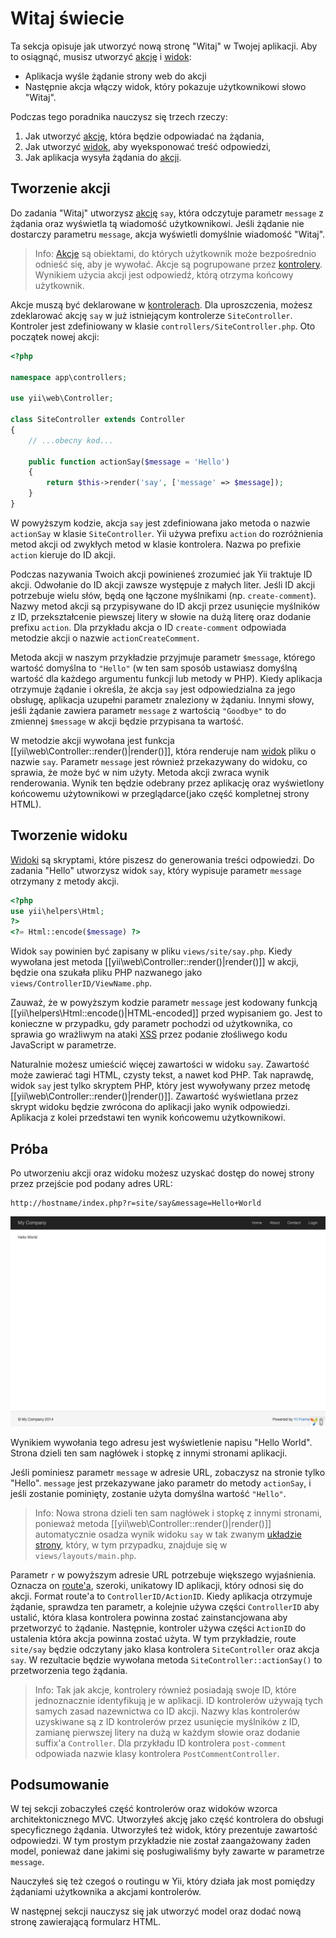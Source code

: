 Witaj świecie
============

Ta sekcja opisuje jak utworzyć nową stronę "Witaj" w Twojej aplikacji.
Aby to osiągnąć, musisz utworzyć [akcję](structure-controllers.md#creating-actions) i [widok](structure-views.md):

* Aplikacja wyśle żądanie strony web do akcji
* Następnie akcja włączy widok, który pokazuje użytkownikowi słowo "Witaj".

Podczas tego poradnika nauczysz się trzech rzeczy:

1. Jak utworzyć [akcję](structure-controllers.md#creating-actions), która będzie odpowiadać na żądania,
2. Jak utworzyć [widok](structure-views.md), aby wyeksponować treść odpowiedzi,
3. Jak aplikacja wysyła żądania do [akcji](structure-controllers.md#creating-actions).

Tworzenie akcji <span id="creating-action"></span>
------------------

Do zadania "Witaj" utworzysz [akcję](structure-controllers.md#creating-actions) `say`, która odczytuje parametr `message` z żądania oraz wyświetla tą wiadomość użytkownikowi.
Jeśli żądanie nie dostarczy parametru `message`, akcja wyświetli domyślnie wiadomość "Witaj".

> Info: [Akcje](structure-controllers.md#creating-actions) są obiektami, do których użytkownik może bezpośrednio odnieść się, aby je wywołać.
    Akcje są pogrupowane przez [kontrolery](structure-controllers.md). Wynikiem użycia akcji jest odpowiedź, którą otrzyma końcowy użytkownik.

Akcje muszą być deklarowane w [kontrolerach](structure-controllers.md). Dla uproszczenia, możesz zdeklarować akcję `say` w już istniejącym kontrolerze `SiteController`. 
Kontroler jest zdefiniowany w klasie `controllers/SiteController.php`. Oto początek nowej akcji:

```php
<?php

namespace app\controllers;

use yii\web\Controller;

class SiteController extends Controller
{
    // ...obecny kod...

    public function actionSay($message = 'Hello')
    {
        return $this->render('say', ['message' => $message]);
    }
}
```

W powyższym kodzie, akcja `say` jest zdefiniowana jako metoda o nazwie `actionSay` w klasie `SiteController`.
Yii używa prefixu `action` do rozróżnienia metod akcji od zwykłych metod w klasie kontrolera. Nazwa po prefixie `action` kieruje do ID akcji.

Podczas nazywania Twoich akcji powinieneś zrozumieć jak Yii traktuje ID akcji. Odwołanie do ID akcji zawsze występuje z małych liter. 
Jeśli ID akcji potrzebuje wielu słów, będą one łączone myślnikami (np. `create-comment`). Nazwy metod akcji są przypisywane do ID akcji przez usunięcie myślników z ID, przekształcenie piewszej litery w słowie na dużą literę
oraz dodanie prefixu `action`. Dla przykładu akcja o ID `create-comment` odpowiada metodzie akcji o nazwie `actionCreateComment`.

Metoda akcji w naszym przykładzie przyjmuje parametr `$message`, którego wartość domyślna to `"Hello"` (w ten sam sposób ustawiasz domyślną wartość dla każdego argumentu funkcji lub metody w PHP).
Kiedy aplikacja otrzymuje żądanie i określa, że akcja `say` jest odpowiedzialna za jego obsługę, aplikacja uzupełni parametr znaleziony w żądaniu. 
Innymi słowy, jeśli żądanie zawiera parametr `message` z wartością `"Goodbye"` to do zmiennej `$message` w akcji będzie przypisana ta wartość.

W metodzie akcji wywołana jest funkcja [[yii\web\Controller::render()|render()]], która renderuje nam [widok](structure-views.md) pliku o nazwie `say`.
Parametr `message` jest również przekazywany do widoku, co sprawia, że może być w nim użyty. Metoda akcji zwraca wynik renderowania. Wynik ten będzie odebrany przez aplikację oraz wyświetlony końcowemu użytownikowi w przeglądarce(jako część kompletnej strony HTML).

Tworzenie widoku <span id="creating-view"></span>
---------------

[Widoki](structure-views.md) są skryptami, które piszesz do generowania treści odpowiedzi.
Do zadania "Hello" utworzysz widok `say`, który wypisuje parametr `message` otrzymany z metody akcji.

```php
<?php
use yii\helpers\Html;
?>
<?= Html::encode($message) ?>
```

Widok `say` powinien być zapisany w pliku `views/site/say.php`. Kiedy wywołana jest metoda [[yii\web\Controller::render()|render()]] w akcji, będzie ona szukała pliku PHP nazwanego jako `views/ControllerID/ViewName.php`.

Zauważ, że w powyższym kodzie parametr `message` jest kodowany funkcją [[yii\helpers\Html::encode()|HTML-encoded]] przed wypisaniem go. Jest to konieczne w przypadku, gdy parametr pochodzi od użytkownika, co sprawia go wrażliwym na ataki 
[XSS](http://en.wikipedia.org/wiki/Cross-site_scripting) przez podanie złośliwego kodu JavaScript w parametrze.

Naturalnie możesz umieścić więcej zawartości w widoku `say`. Zawartość może zawierać tagi HTML, czysty tekst, a nawet kod PHP.
Tak naprawdę, widok `say` jest tylko skryptem PHP, który jest wywoływany przez metodę [[yii\web\Controller::render()|render()]].
Zawartość wyświetlana przez skrypt widoku będzie zwrócona do aplikacji jako wynik odpowiedzi. Aplikacja z kolei przedstawi ten wynik końcowemu użytkownikowi.

Próba <span id="trying-it-out"></span>
-------------

Po utworzeniu akcji oraz widoku możesz uzyskać dostęp do nowej strony przez przejście pod podany adres URL:

```
http://hostname/index.php?r=site/say&message=Hello+World
```

![Witaj świecie](../guide/images/start-hello-world.png)

Wynikiem wywołania tego adresu jest wyświetlenie napisu "Hello World". Strona dzieli ten sam nagłówek i stopkę z innymi stronami aplikacji. 

Jeśli pominiesz parametr `message` w adresie URL, zobaczysz na stronie tylko "Hello". `message` jest przekazywane jako parametr do metody `actionSay`, i jeśli zostanie pominięty, zostanie użyta domyślna wartość `"Hello"`.

> Info: Nowa strona dzieli ten sam nagłówek i stopkę z innymi stronami, ponieważ metoda [[yii\web\Controller::render()|render()]] automatycznie osadza wynik widoku `say` w tak zwanym [układzie strony](structure-views.md#layouts), 
który, w tym przypadku, znajduje się w `views/layouts/main.php`.

Parametr `r` w powyższym adresie URL potrzebuje większego wyjaśnienia. Oznacza on [route'a](runtime-routing.md), szeroki, unikatowy ID aplikacji, który odnosi się do akcji.
Format route'a to `ControllerID/ActionID`. Kiedy aplikacja otrzymuje żądanie, sprawdza ten parametr, a kolejnie używa części `ControllerID` aby ustalić, która klasa kontrolera powinna zostać zainstancjowana aby przetworzyć to żądanie.
Następnie, kontroler używa części `ActionID` do ustalenia która akcja powinna zostać użyta. W tym przykładzie, route `site/say` będzie odczytany jako klasa kontrolera `SiteController` oraz akcja `say`.
W rezultacie będzie wywołana metoda `SiteController::actionSay()` to przetworzenia tego żądania.

> Info: Tak jak akcje, kontrolery również posiadają swoje ID, które jednoznacznie identyfikują je w aplikacji.
ID kontrolerów używają tych samych zasad nazewnictwa co ID akcji. Nazwy klas kontrolerów uzyskiwane są z ID kontrolerów przez usunięcie myślników z ID, zamianę pierwszej litery na dużą w każdym słowie oraz dodanie suffix'a `Controller`.
Dla przykładu ID kontrolera `post-comment` odpowiada nazwie klasy kontrolera `PostCommentController`.

Podsumowanie <span id="summary"></span>
-------

W tej sekcji zobaczyłeś część kontrolerów oraz widoków wzorca architektonicznego MVC.
Utworzyłeś akcję jako część kontrolera do obsługi specyficznego żądania. Utworzyłeś też widok, który prezentuje zawartość odpowiedzi.
W tym prostym przykładzie nie został zaangażowany żaden model, ponieważ dane jakimi się posługiwaliśmy były zawarte w parametrze `message`.

Nauczyłeś się też czegoś o routingu w Yii, który działa jak most pomiędzy żądaniami użytkownika a akcjami kontrolerów. 

W następnej sekcji nauczysz się jak utworzyć model oraz dodać nową stronę zawierającą formularz HTML.